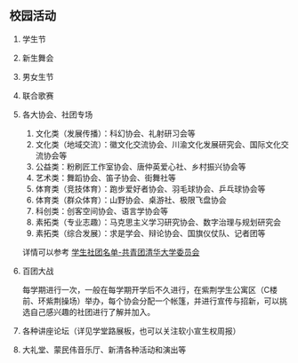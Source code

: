## 校园活动

1. 学生节

2. 新生舞会

3. 男女生节

4. 联合歌赛

5. 各大协会、社团专场

   1. 文化类（发展传播）：科幻协会、礼射研习会等
   2. 文化类（地域交流）：徽文化交流协会、川渝文化发展研究会、国际文化交流协会等
   3. 公益类：粉刷匠工作室协会、唐仲英爱心社、乡村振兴协会等
   4. 艺术类：舞蹈协会、笛子协会、街舞社等
   5. 体育类（竞技体育）：跑步爱好者协会、羽毛球协会、乒乓球协会等
   6. 体育类（群众体育）：山野协会、桌游社、极限飞盘协会
   7. 科创类：创客空间协会、语言学协会等
   8. 素拓类（专业志趣）：马克思主义学习研究协会、数字治理与规划研究会
   9. 素拓类（综合发展）：求是学会、辩论协会、国旗仪仗队、记者团等

   详情可以参考 [学生社团名单-共青团清华大学委员会](https://www.tsinghua.edu.cn/xtw/info/1036/1150.htm)

6. 百团大战

   每学期进行一次，一般在每学期开学后不久进行，在紫荆学生公寓区（C楼前、环紫荆操场）举办，每个协会分配一个帐篷，并进行宣传与招新，可以挑选自己感兴趣的社团进行了解并加入。

7. 各种讲座论坛（详见学堂路展板，也可以关注软小宣生权周报）

8. 大礼堂、蒙民伟音乐厅、新清各种活动和演出等